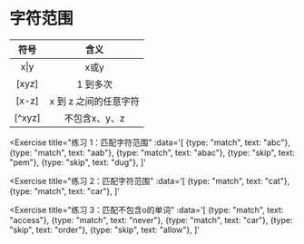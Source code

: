 # 字符范围

| 符号 | 含义 |
| :----: | :----: |
| x\|y | x或y |
| [xyz] | 1 到多次 |
| [x-z] | x 到 z 之间的任意字符 |
| [^xyz] | 不包含x、y、z |

<Exercise 
  title="练习 1：匹配字符范围"
  :data='[
    {type: "match", text: "abc"},
    {type: "match", text: "aab"},
    {type: "match", text: "abac"},
    {type: "skip", text: "pem"},
    {type: "skip", text: "dug"},
  ]'
>
  <SolutionLink text="[abc]+" />
</Exercise>

<Exercise 
  title="练习 2：匹配字符范围"
  :data='[
    {type: "match", text: "cat"},
    {type: "match", text: "car"},
  ]'
>
  <SolutionLink text="ca[t|r]" />
</Exercise>


<Exercise 
  title="练习 3：匹配不包含o的单词"
  :data='[
    {type: "match", text: "access"},
    {type: "match", text: "never"},
    {type: "match", text: "car"},
    {type: "skip", text: "order"},
    {type: "skip", text: "allow"},
  ]'
>
  <SolutionLink text="ca[t|r]" />
</Exercise>

